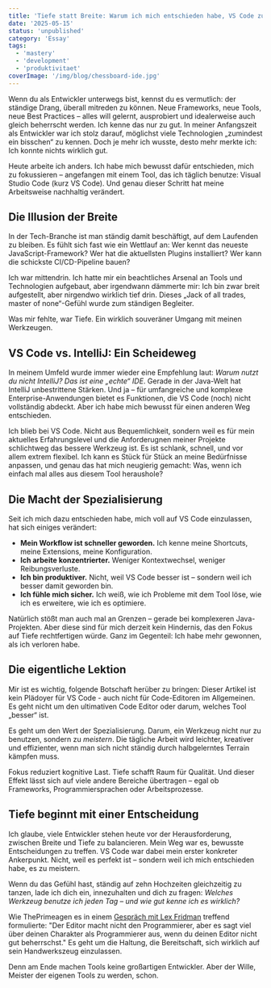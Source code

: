 ```yaml
---
title: 'Tiefe statt Breite: Warum ich mich entschieden habe, VS Code zu meistern'
date: '2025-05-15'
status: 'unpublished'
category: 'Essay'
tags:
  - 'mastery'
  - 'development'
  - 'produktivitaet'
coverImage: '/img/blog/chessboard-ide.jpg'
---
```


Wenn du als Entwickler unterwegs bist, kennst du es vermutlich: der ständige Drang, überall mitreden zu können. Neue Frameworks, neue Tools, neue Best Practices – alles will gelernt, ausprobiert und idealerweise auch gleich beherrscht werden. Ich kenne das nur zu gut. In meiner Anfangszeit als Entwickler war ich stolz darauf, möglichst viele Technologien „zumindest ein bisschen“ zu kennen. Doch je mehr ich wusste, desto mehr merkte ich: Ich konnte nichts wirklich gut.

Heute arbeite ich anders. Ich habe mich bewusst dafür entschieden, mich zu fokussieren – angefangen mit einem Tool, das ich täglich benutze: Visual Studio Code (kurz VS Code). Und genau dieser Schritt hat meine Arbeitsweise nachhaltig verändert.

## Die Illusion der Breite

In der Tech-Branche ist man ständig damit beschäftigt, auf dem Laufenden zu bleiben. Es fühlt sich fast wie ein Wettlauf an: Wer kennt das neueste JavaScript-Framework? Wer hat die aktuellsten Plugins installiert? Wer kann die schickste CI/CD-Pipeline bauen?

Ich war mittendrin. Ich hatte mir ein beachtliches Arsenal an Tools und Technologien aufgebaut, aber irgendwann dämmerte mir: Ich bin zwar breit aufgestellt, aber nirgendwo wirklich tief drin. Dieses „Jack of all trades, master of none“-Gefühl wurde zum ständigen Begleiter.

Was mir fehlte, war Tiefe. Ein wirklich souveräner Umgang mit meinen Werkzeugen.

## VS Code vs. IntelliJ: Ein Scheideweg

In meinem Umfeld wurde immer wieder eine Empfehlung laut: _Warum nutzt du nicht IntelliJ? Das ist eine „echte“ IDE_. Gerade in der Java-Welt hat IntelliJ unbestrittene Stärken. Und ja – für umfangreiche und komplexe Enterprise-Anwendungen bietet es Funktionen, die VS Code (noch) nicht vollständig abdeckt. Aber ich habe mich bewusst für einen anderen Weg entschieden.

Ich blieb bei VS Code. Nicht aus Bequemlichkeit, sondern weil es für mein aktuelles Erfahrungslevel und die Anforderugnen meiner Projekte schlichtweg das bessere Werkzeug ist. Es ist schlank, schnell, und vor allem extrem flexibel. Ich kann es Stück für Stück an meine Bedürfnisse anpassen, und genau das hat mich neugierig gemacht: Was, wenn ich einfach mal alles aus diesem Tool heraushole?

## Die Macht der Spezialisierung

Seit ich mich dazu entschieden habe, mich voll auf VS Code einzulassen, hat sich einiges verändert:

- **Mein Workflow ist schneller geworden.** Ich kenne meine Shortcuts, meine Extensions, meine Konfiguration.
- **Ich arbeite konzentrierter.** Weniger Kontextwechsel, weniger Reibungsverluste.
- **Ich bin produktiver.** Nicht, weil VS Code besser ist – sondern weil ich besser damit geworden bin.
- **Ich fühle mich sicher.** Ich weiß, wie ich Probleme mit dem Tool löse, wie ich es erweitere, wie ich es optimiere.

Natürlich stößt man auch mal an Grenzen – gerade bei komplexeren Java-Projekten. Aber diese sind für mich derzeit kein Hindernis, das den Fokus auf Tiefe rechtfertigen würde. Ganz im Gegenteil: Ich habe mehr gewonnen, als ich verloren habe.

## Die eigentliche Lektion

Mir ist es wichtig, folgende Botschaft herüber zu bringen: Dieser Artikel ist kein Plädoyer für VS Code - auch nicht für Code-Editoren im Allgemeinen.  Es geht nicht um den ultimativen Code Editor oder darum, welches Tool „besser“ ist.

[comment]: <> (Vielleicht werde ich eines Tages auch ein IntelliJ- oder gar Vim-Verfechter)

Es geht um den Wert der Spezialisierung. Darum, ein Werkzeug nicht nur zu benutzen, sondern zu _meistern_. Die tägliche Arbeit wird leichter, kreativer und effizienter, wenn man sich nicht ständig durch halbgelerntes Terrain kämpfen muss.

Fokus reduziert kognitive Last. Tiefe schafft Raum für Qualität. Und dieser Effekt lässt sich auf viele andere Bereiche übertragen – egal ob Frameworks, Programmiersprachen oder Arbeitsprozesse.

## Tiefe beginnt mit einer Entscheidung

Ich glaube, viele Entwickler stehen heute vor der Herausforderung, zwischen Breite und Tiefe zu balancieren. Mein Weg war es, bewusste Entscheidungen zu treffen. VS Code war dabei mein erster konkreter Ankerpunkt. Nicht, weil es perfekt ist – sondern weil ich mich entschieden habe, es zu meistern.

Wenn du das Gefühl hast, ständig auf zehn Hochzeiten gleichzeitig zu tanzen, lade ich dich ein, innezuhalten und dich zu fragen: _Welches Werkzeug benutze ich jeden Tag – und wie gut kenne ich es wirklich?_

Wie ThePrimeagen es in einem [Gespräch mit Lex Fridman](https://youtu.be/PkbjvbjLAug?si=2SURaCFveqWr1EwJ&t=589) treffend formulierte: "Der Editor macht nicht den Programmierer, aber es sagt viel über deinen Charakter als Programmierer aus, wenn du deinen Editor nicht gut beherrschst." Es geht um die Haltung, die Bereitschaft, sich wirklich auf sein Handwerkszeug einzulassen.

Denn am Ende machen Tools keine großartigen Entwickler. Aber der Wille, Meister der eigenen Tools zu werden, schon.
